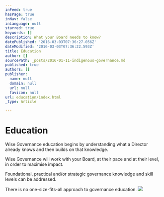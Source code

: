 ```yaml
---
inFeed: true
hasPage: true
inNav: false
inLanguage: null
starred: true
keywords: []
description: What your Board needs to know?
datePublished: '2016-03-03T07:36:27.056Z'
dateModified: '2016-03-03T07:36:22.593Z'
title: Education
author: []
sourcePath: _posts/2016-01-11-indigenous-governance.md
published: true
authors: []
publisher:
  name: null
  domain: null
  url: null
  favicon: null
url: education/index.html
_type: Article

---
```

# Education

Wise Governance education begins by understanding what a Director already
knows and then builds on that knowledge.

Wise Governance will work with your Board, at their pace and at their
level, in order to maximise impact. 

Foundational, practical and/or strategic governance knowledge and skill levels can be addressed.

There is no one-size-fits-all approach to governance education.
![](https://the-grid-user-content.s3-us-west-2.amazonaws.com/bbfd7482-e81c-45fd-9ef0-6e12abd4f8c3.jpg)
